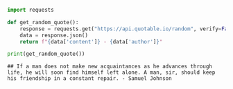 ``` python
import requests

def get_random_quote():
    response = requests.get("https://api.quotable.io/random", verify=False)
    data = response.json()
    return f"{data['content']} - {data['author']}"

print(get_random_quote())
```

    ## If a man does not make new acquaintances as he advances through life, he will soon find himself left alone. A man, sir, should keep his friendship in a constant repair. - Samuel Johnson

